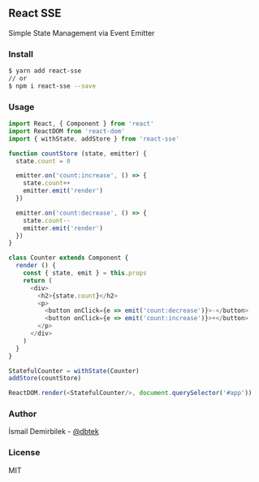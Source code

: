 ## React SSE
Simple State Management via Event Emitter

### Install
```bash
$ yarn add react-sse
// or
$ npm i react-sse --save
```

### Usage
```js
import React, { Component } from 'react'
import ReactDOM from 'react-dom'
import { withState, addStore } from 'react-sse'

function countStore (state, emitter) {
  state.count = 0

  emitter.on('count:increase', () => {
    state.count++
    emitter.emit('render')
  })

  emitter.on('count:decrease', () => {
    state.count--
    emitter.emit('render')
  })
}

class Counter extends Component {
  render () {
    const { state, emit } = this.props
    return (
      <div>
        <h2>{state.count}</h2>
        <p>
          <button onClick={e => emit('count:decrease')}>-</button>
          <button onClick={e => emit('count:increase')}>+</button>
        </p>
      </div>
    )
  }
}

StatefulCounter = withState(Counter)
addStore(countStore)

ReactDOM.render(<StatefulCounter/>, document.querySelector('#app'))
```

### Author
İsmail Demirbilek - [@dbtek](https://twitter.com/dbtek)

### License
MIT